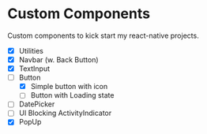 # Custom Components

Custom components to kick start my react-native projects.

- [x] Utilities
- [x] Navbar (w. Back Button)
- [x] TextInput
- [ ] Button
  - [x] Simple button with icon
  - [ ] Button with Loading state
- [ ] DatePicker
- [ ] UI Blocking ActivityIndicator
- [x] PopUp
